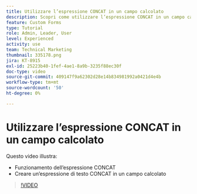 ```yaml
---
title: Utilizzare l’espressione CONCAT in un campo calcolato
description: Scopri come utilizzare l’espressione CONCAT in un campo calcolato in Adobe [!DNL Workfront].
feature: Custom Forms
type: Tutorial
role: Admin, Leader, User
level: Experienced
activity: use
team: Technical Marketing
thumbnail: 335178.png
jira: KT-8915
exl-id: 25223b40-1fef-4ae1-8a9b-3235f88ec30f
doc-type: video
source-git-commit: 409147f9a62302d28e14b834981992a0421d4e4b
workflow-type: tm+mt
source-wordcount: '50'
ht-degree: 0%

---
```


# Utilizzare l’espressione CONCAT in un campo calcolato

Questo video illustra:

* Funzionamento dell’espressione CONCAT
* Creare un’espressione di testo CONCAT in un campo calcolato

>[!VIDEO](https://video.tv.adobe.com/v/335178/?quality=12&learn=on)
